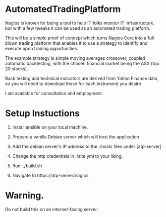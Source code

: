 # AutomatedTradingPlatform

Nagios is known for being a tool to help IT folks monitor IT infrastructure, but with a few tweaks it can be used as an automated trading platform.

This will be a simple proof of concept which turns Nagios Core into a full blown trading platform that enables it to use a strategy to identify and execute upon trading opportunities.

The example strategy is simple moving averages crossover, coupled automatic backtesting, with the chosen financial market being the ASX (top 20 stocks).

Back testing and technical indicators are derived from Yahoo Finance data, so you will need to download these for each instrument you desire.

I am available for consultation and employment. 

# Setup Instuctions

1. Install ansible on your local machine.

2. Prepare a vanilla Debian server which will host the application

3. Add the debian server's IP address to the ./hosts files under [atp-server]

4. Change the http credentials in ./site.yml to your liking.

5. Run: ./build.sh

6. Navigate to https://atp-server/nagios.

# Warning.

Do not build this on an internet-facing server.
